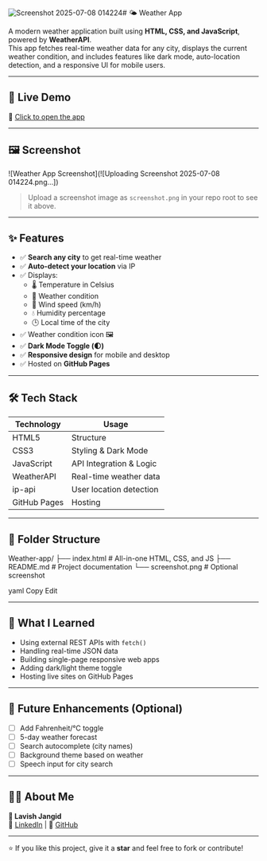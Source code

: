 ![Screenshot 2025-07-08 014224](https://github.com/user-attachments/assets/dcf9359c-6a1f-4849-9e6d-a91ceeac0ef8)# 🌤️ Weather App

A modern weather application built using **HTML, CSS, and JavaScript**, powered by **WeatherAPI**.  
This app fetches real-time weather data for any city, displays the current weather condition, and includes features like dark mode, auto-location detection, and a responsive UI for mobile users.

---

## 🚀 Live Demo

🔗 [Click to open the app](https://lavishjangid.github.io/Weather-app/)

---

## 🖼️ Screenshot

![Weather App Screenshot](![Uploading Screenshot 2025-07-08 014224.png…])

> Upload a screenshot image as `screenshot.png` in your repo root to see it above.

---

## ✨ Features

- ✅ **Search any city** to get real-time weather
- ✅ **Auto-detect your location** via IP
- ✅ Displays:
  - 🌡️ Temperature in Celsius
  - 📝 Weather condition
  - 💨 Wind speed (km/h)
  - 💧 Humidity percentage
  - 🕒 Local time of the city
- ✅ Weather condition icon 🖼️
- ✅ **Dark Mode Toggle (🌓)**
- ✅ **Responsive design** for mobile and desktop
- ✅ Hosted on **GitHub Pages**

---

## 🛠️ Tech Stack

| Technology | Usage |
|------------|--------|
| HTML5      | Structure |
| CSS3       | Styling & Dark Mode |
| JavaScript | API Integration & Logic |
| WeatherAPI | Real-time weather data |
| ip-api     | User location detection |
| GitHub Pages | Hosting |

---

## 📁 Folder Structure

Weather-app/
├── index.html # All-in-one HTML, CSS, and JS
├── README.md # Project documentation
└── screenshot.png # Optional screenshot

yaml
Copy
Edit

---

## 🧠 What I Learned

- Using external REST APIs with `fetch()`
- Handling real-time JSON data
- Building single-page responsive web apps
- Adding dark/light theme toggle
- Hosting live sites on GitHub Pages

---

## 📌 Future Enhancements (Optional)

- [ ] Add Fahrenheit/°C toggle
- [ ] 5-day weather forecast
- [ ] Search autocomplete (city names)
- [ ] Background theme based on weather
- [ ] Speech input for city search

---

## 🙋‍♂️ About Me

**👤 Lavish Jangid**  
💼 [LinkedIn](https://www.linkedin.com/in/lavishjangid/) | 🐙 [GitHub](https://github.com/LavishJangid)

---

⭐ If you like this project, give it a **star** and feel free to fork or contribute!
